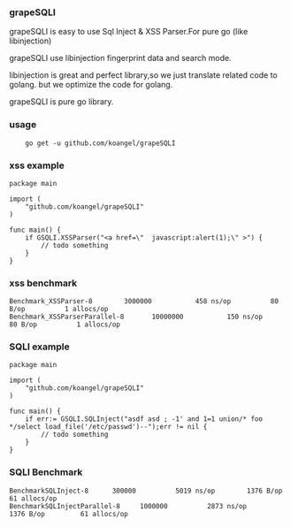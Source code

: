 ### grapeSQLI

grapeSQLI is easy to use Sql Inject & XSS Parser.For pure go (like libinjection)

grapeSQLI use libinjection fingerprint data and search mode.

libinjection is great and perfect library,so we just translate related code to golang. but we optimize the code for golang.

grapeSQLI is pure go library.


### usage

```
    go get -u github.com/koangel/grapeSQLI
```

### xss example

```
package main

import (
    "github.com/koangel/grapeSQLI"
)

func main() {
    if GSQLI.XSSParser("<a href=\"  javascript:alert(1);\" >") {
        // todo something
    }
}

```

### xss benchmark

```
Benchmark_XSSParser-8   	 3000000	       458 ns/op	      80 B/op	       1 allocs/op
Benchmark_XSSParserParallel-8   	10000000	       150 ns/op	      80 B/op	       1 allocs/op
```

### SQLI example
```
package main

import (
    "github.com/koangel/grapeSQLI"
)

func main() {
    if err:= GSQLI.SQLInject("asdf asd ; -1' and 1=1 union/* foo */select load_file('/etc/passwd')--");err != nil {
        // todo something
    }
}
```

### SQLI Benchmark

```
BenchmarkSQLInject-8   	  300000	      5019 ns/op	    1376 B/op	      61 allocs/op
BenchmarkSQLInjectParallel-8   	 1000000	      2873 ns/op	    1376 B/op	      61 allocs/op
```